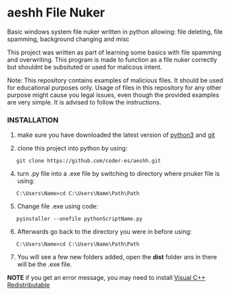 # aeshh File Nuker 
Basic windows system file nuker written in python allowing: file deleting, file spamming, background changing and misc

This project was written as part of learning some basics with file spamming and overwriting. This program is made to function as a file nuker correctly but shouldnt be subsituted or used for malicous intent. 

Note: This repository contains examples of malicious files. It should be used for educational purposes only. Usage of files in this repository for any other purpose might cause you legal issues, even though the provided examples are very simple. It is advised to follow the instructions.

### INSTALLATION

1. make sure you have downloaded the latest version of [python3](https://python.org/downloads/) and [git](https://git-scm.com/download/win)

2. clone this project into python by using:

```
   git clone https://github.com/coder-es/aeshh.git
   ```
4. turn .py file into a .exe file by switching to directory where pnuker file is using:

```
   C:\Users\Name>cd C:\Users\Name\Path\Path
   ```
5. Change file .exe using code:

```
   pyinstaller --onefile pythonScriptName.py
```
6. Afterwards go back to the directory you were in before using:

```
   C:\Users\Name>cd C:\Users\Name\Path\Path
   ```

7. You will see a few new folders added, open the **dist** folder ans in there will be the .exe file.


**NOTE**
if you get an error message, you may need to install [Visual C++ Redistributable](https://learn.microsoft.com/en-us/cpp/windows/latest-supported-vc-redist?view=msvc-170)
